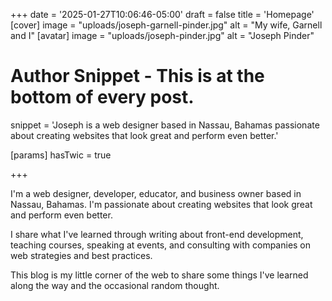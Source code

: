 +++
date = '2025-01-27T10:06:46-05:00'
draft = false
title = 'Homepage'
[cover]
  image = "uploads/joseph-garnell-pinder.jpg"
  alt = "My wife, Garnell and I"
[avatar]
  image = "uploads/joseph-pinder.jpg"
  alt = "Joseph Pinder"
  # Author Snippet - This is at the bottom of every post.
  snippet = 'Joseph is a web designer based in Nassau, Bahamas passionate about creating websites that look great and perform even better.'

[params]
  hasTwic = true

+++

I'm a web designer, developer, educator, and business owner based in Nassau, Bahamas. I'm passionate about creating websites that look great and perform even better.

I share what I've learned through writing about front-end development, teaching courses, speaking at events, and consulting with companies on web strategies and best practices.

This blog is my little corner of the web to share some things I've learned along the way and the occasional random thought.